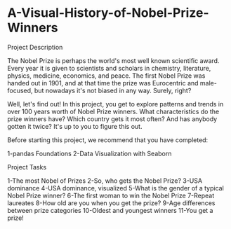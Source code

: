 # A-Visual-History-of-Nobel-Prize-Winners

Project Description

The Nobel Prize is perhaps the world's most well known scientific award. Every year it is given to scientists and scholars in chemistry, literature, physics, medicine, economics, and peace. The first Nobel Prize was handed out in 1901, and at that time the prize was Eurocentric and male-focused, but nowadays it's not biased in any way. Surely, right?

Well, let's find out! In this project, you get to explore patterns and trends in over 100 years worth of Nobel Prize winners. What characteristics do the prize winners have? Which country gets it most often? And has anybody gotten it twice? It's up to you to figure this out.

Before starting this project, we recommend that you have completed:

1-pandas Foundations
2-Data Visualization with Seaborn

Project Tasks

1-The most Nobel of Prizes
2-So, who gets the Nobel Prize?
3-USA dominance
4-USA dominance, visualized
5-What is the gender of a typical Nobel Prize winner?
6-The first woman to win the Nobel Prize
7-Repeat laureates
8-How old are you when you get the prize?
9-Age differences between prize categories
10-Oldest and youngest winners
11-You get a prize!
